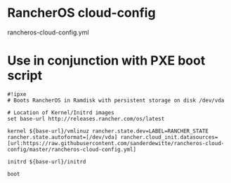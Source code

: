 # RancherOS cloud-config
rancheros-cloud-config.yml

# Use in conjunction with PXE boot script
```
#!ipxe
# Boots RancherOS in Ramdisk with persistent storage on disk /dev/vda

# Location of Kernel/Initrd images
set base-url http://releases.rancher.com/os/latest

kernel ${base-url}/vmlinuz rancher.state.dev=LABEL=RANCHER_STATE rancher.state.autoformat=[/dev/vda] rancher.cloud_init.datasources=[url:https://raw.githubusercontent.com/sanderdewitte/rancheros-cloud-config/master/rancheros-cloud-config.yml]

initrd ${base-url}/initrd

boot
```

